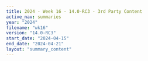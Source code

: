 ```yaml
---
title: 2024 - Week 16 - 14.0-RC3 - 3rd Party Content
active_nav: summaries
year: "2024"
filename: "wk16"
version: "14.0-RC3"
start_date: "2024-04-15"
end_date: "2024-04-21"
layout: "summary_content"
---
```

